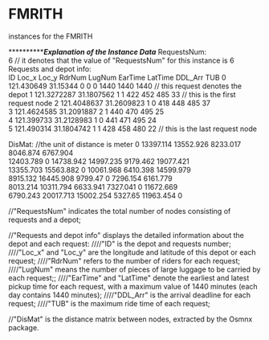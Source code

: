 # FMRITH
instances for the FMRITH

***************************************Explanation of the Instance Data*****************************
RequestsNum:                                         
6                    // it denotes that the value of "RequestsNum" for this instance is 6			
Requests and depot info:	           
ID	Loc_x		Loc_y		RdrNum	LugNum	EarTime	LatTime	DDL_Arr	TUB
0	121.430649	31.15344	0	0	0	1440	1440	1440	// this request denotes the depot
1	121.3272287	31.1807562	1	1	422	452	485	33	// this is the first request node
2	121.4048637	31.2609823	1	0	418	448	485	37	
3	121.4624585	31.2091887	2	1	440	470	495	25	
4	121.399733	31.2128983	1	0	441	471	495	24	
5	121.490314	31.1804742	1	1	428	458	480	22	// this is the last request node
									
DisMat:									                                                     //the unit of distance is meter
0	13397.114	13552.926	8233.017	8046.874	6767.904				
12403.789	0	14738.942	14997.235	9179.462	19077.421				
13355.703	15563.882	0	10061.968	6410.398	14599.979				
8915.132	16445.908	9799.47	0	7296.154	6161.779				
8013.214	10311.794	6633.941	7327.041	0	11672.669				
6790.243	20017.713	15002.254	5327.65	11963.454	0

//"RequestsNum" indicates the total number of nodes consisting of requests and a depot;

//"Requests and depot info" displays the detailed information about the depot and each request: 
////"ID" is the depot and requests number; 
////"Loc_x" and "Loc_y" are the longitude and latitude of this depot or each request; 
////"RdrNum" refers to the number of riders for each request;
////"LugNum" means the number of pieces of large luggage to be carried by each request;;
////"EarTime" and "LatTime"  denote the earliest and latest pickup time for each request, with a maximum value of 1440 minutes (each day contains 1440 minutes);
////"DDL_Arr" is the arrival deadline for each request;
////"TUB" is the maximum ride time of each request;

//"DisMat" is the distance matrix between nodes,  extracted by the Osmnx package.
			
